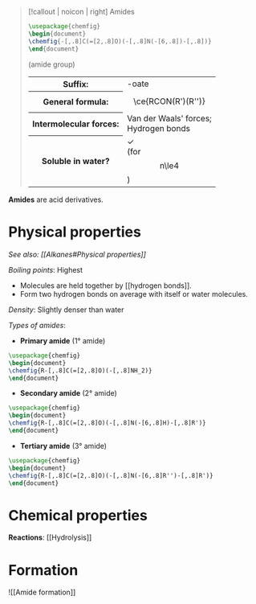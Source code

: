 > [!callout | noicon | right] Amides
> ```tikz
> \usepackage{chemfig}
> \begin{document}
> \chemfig{-[,.8]C(=[2,.8]O)(-[,.8]N(-[6,.8])-[,.8])}
> \end{document}
> ```
> (amide group)
> <table class="infobox-tables"><tr><th>Suffix:</th><td>-oate</td></tr><tr><th>General formula:</th><td><span class="math display">\ce{RCON(R')(R'')}</span></span></td></tr><tr><th>Intermolecular forces:</th><td>Van der Waals' forces;<br>Hydrogen bonds</td></tr><tr><th>Soluble in water?</th><td>✓<br>(for <span class="math display">n\le4</span>)</td></table>

**Amides** are acid derivatives.

# Physical properties
*See also: [[Alkanes#Physical properties]]*

*Boiling points*: Highest
- Molecules are held together by [[hydrogen bonds]].
- Form two hydrogen bonds on average with itself or water molecules.

*Density*: Slightly denser than water

*Types of amides*:
- **Primary amide** (1° amide)
```tikz
\usepackage{chemfig}
\begin{document}
\chemfig{R-[,.8]C(=[2,.8]O)(-[,.8]NH_2)}
\end{document}
```

- **Secondary amide** (2° amide)
```tikz
\usepackage{chemfig}
\begin{document}
\chemfig{R-[,.8]C(=[2,.8]O)(-[,.8]N(-[6,.8]H)-[,.8]R')}
\end{document}
```

- **Tertiary amide** (3° amide)
```tikz
\usepackage{chemfig}
\begin{document}
\chemfig{R-[,.8]C(=[2,.8]O)(-[,.8]N(-[6,.8]R'')-[,.8]R')}
\end{document}
```

# Chemical properties
**Reactions**: [[Hydrolysis]]

# Formation
![[Amide formation]]
